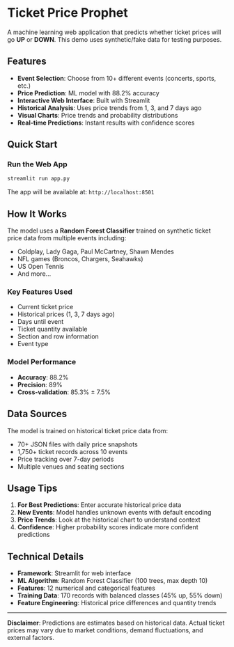 # Ticket Price Prophet

A machine learning web application that predicts whether ticket prices will go **UP** or **DOWN**. This demo uses synthetic/fake data for testing purposes.

## Features

- **Event Selection**: Choose from 10+ different events (concerts, sports, etc.)
- **Price Prediction**: ML model with 88.2% accuracy
- **Interactive Web Interface**: Built with Streamlit
- **Historical Analysis**: Uses price trends from 1, 3, and 7 days ago
- **Visual Charts**: Price trends and probability distributions
- **Real-time Predictions**: Instant results with confidence scores

## Quick Start

### Run the Web App

```bash
streamlit run app.py
```

The app will be available at: `http://localhost:8501`

## How It Works

The model uses a **Random Forest Classifier** trained on synthetic ticket price data from multiple events including:

- Coldplay, Lady Gaga, Paul McCartney, Shawn Mendes
- NFL games (Broncos, Chargers, Seahawks)
- US Open Tennis
- And more...

### Key Features Used

- Current ticket price
- Historical prices (1, 3, 7 days ago)
- Days until event
- Ticket quantity available
- Section and row information
- Event type

### Model Performance

- **Accuracy**: 88.2%
- **Precision**: 89%
- **Cross-validation**: 85.3% ± 7.5%

## Data Sources

The model is trained on historical ticket price data from:

- 70+ JSON files with daily price snapshots
- 1,750+ ticket records across 10 events
- Price tracking over 7-day periods
- Multiple venues and seating sections

## Usage Tips

1. **For Best Predictions**: Enter accurate historical price data
2. **New Events**: Model handles unknown events with default encoding
3. **Price Trends**: Look at the historical chart to understand context
4. **Confidence**: Higher probability scores indicate more confident predictions

## Technical Details

- **Framework**: Streamlit for web interface
- **ML Algorithm**: Random Forest Classifier (100 trees, max depth 10)
- **Features**: 12 numerical and categorical features
- **Training Data**: 170 records with balanced classes (45% up, 55% down)
- **Feature Engineering**: Historical price differences and quantity trends

---

**Disclaimer**: Predictions are estimates based on historical data. Actual ticket prices may vary due to market conditions, demand fluctuations, and external factors.
